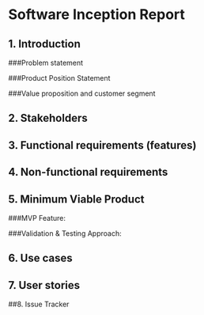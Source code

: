 # Software Inception Report  

## 1. Introduction 

###Problem statement

###Product Position Statement

###Value proposition and customer segment


## 2. Stakeholders



## 3. Functional requirements (features)



## 4. Non-functional requirements


## 5. Minimum Viable Product


###MVP Feature:


###Validation & Testing Approach:


## 6. Use cases


## 7. User stories


##8. Issue Tracker

